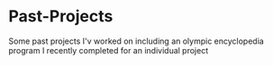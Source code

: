 # Past-Projects
Some past projects I'v worked on including an olympic encyclopedia program I recently completed  for an individual project

